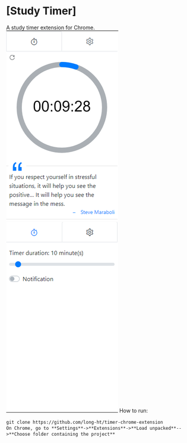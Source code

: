 # [Study Timer]
A study timer extension for Chrome.  
![Demo](demo/Demo1.png?raw=true) ![Demo](demo/Demo2.png?raw=true)
How to run:
```
git clone https://github.com/long-ht/timer-chrome-extension
On Chrome, go to **Settings**->**Extensions**->**Load unpacked**-->**Choose folder containing the project**
```
